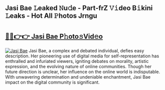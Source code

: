 ## Jasi Bae 𝙻eaked 𝙽u𝚍e - Part-frZ 𝚅𝚒deo B𝚒kini 𝙻eaks - Hot All 𝙿hotos Jrngu

# <h2><a href="http://ld455eq.urlbe.top/?page=Jasi+Bae">🔗🔗👉👉 Jasi Bae P𝚑oto𝚜Vid𝚎o</a></h2>

[![Jasi Bae](https://i.imgur.com/eBuTRDB.gif)](http://ld455eq.urlbe.top/?page=Jasi+Bae)
Jasi Bae, a complex and debated individual, defies easy description. Her pioneering use of digital media for self-representation has enthralled and infuriated viewers, igniting debates on morality, artistic expression, and the evolving nature of online communities. Though her future direction is unclear, her influence on the online world is indisputable. With unwavering determination and undeniable enchantment, Jasi Bae impact on the digital community is significant.
